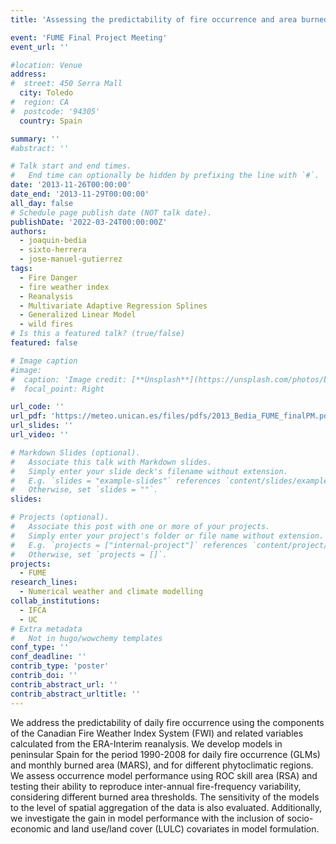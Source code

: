 ```yaml
---
title: 'Assessing the predictability of fire occurrence and area burned across phytoclimatic regions in Spain'

event: 'FUME Final Project Meeting'
event_url: ''

#location: Venue
address:
#  street: 450 Serra Mall
  city: Toledo
#  region: CA
#  postcode: '94305'
  country: Spain

summary: ''
#abstract: ''

# Talk start and end times.
#   End time can optionally be hidden by prefixing the line with `#`.
date: '2013-11-26T00:00:00'
date_end: '2013-11-29T00:00:00'
all_day: false
# Schedule page publish date (NOT talk date).
publishDate: '2022-03-24T00:00:00Z'
authors: 
  - joaquin-bedia
  - sixto-herrera
  - jose-manuel-gutierrez
tags: 
  - Fire Danger
  - fire weather index
  - Reanalysis
  - Multivariate Adaptive Regression Splines
  - Generalized Linear Model
  - wild fires
# Is this a featured talk? (true/false)
featured: false

# Image caption
#image:
#  caption: 'Image credit: [**Unsplash**](https://unsplash.com/photos/bzdhc5b3Bxs)'
#  focal_point: Right

url_code: ''
url_pdf: 'https://meteo.unican.es/files/pdfs/2013_Bedia_FUME_finalPM.pdf'
url_slides: ''
url_video: ''

# Markdown Slides (optional).
#   Associate this talk with Markdown slides.
#   Simply enter your slide deck's filename without extension.
#   E.g. `slides = "example-slides"` references `content/slides/example-slides.md`.
#   Otherwise, set `slides = ""`.
slides:

# Projects (optional).
#   Associate this post with one or more of your projects.
#   Simply enter your project's folder or file name without extension.
#   E.g. `projects = ["internal-project"]` references `content/project/deep-learning/index.md`.
#   Otherwise, set `projects = []`.
projects: 
  - FUME
research_lines: 
  - Numerical weather and climate modelling
collab_institutions: 
  - IFCA
  - UC
# Extra metadata
#   Not in hugo/wowchemy templates
conf_type: ''
conf_deadline: ''
contrib_type: 'poster'
contrib_doi: ''
contrib_abstract_url: ''
contrib_abstract_urltitle: ''
---
```


We address the predictability of daily fire occurrence using the components of the Canadian Fire Weather Index System (FWI) and related variables calculated from the ERA-Interim reanalysis. 
We develop models in peninsular Spain for the period 1990-2008 for daily fire occurrence (GLMs) and monthly burned area (MARS), and for different phytoclimatic regions. 
We assess occurrence model performance using ROC skill area (RSA) and testing their ability to reproduce inter-annual fire-frequency variability, considering different burned area thresholds. 
The sensitivity of the models to the level of spatial aggregation of the data is also evaluated. Additionally, we investigate the gain in model performance with the inclusion of socio-economic and land use/land cover (LULC) covariates in model formulation.
